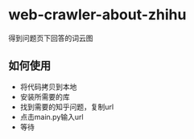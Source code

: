 # web-crawler-about-zhihu
得到问题页下回答的词云图

## 如何使用
- 将代码拷贝到本地
- 安装所需要的库
- 找到需要的知乎问题，复制url
- 点击main.py输入url
- 等待
